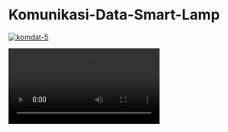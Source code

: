 # Komunikasi-Data-Smart-Lamp

<a href="https://ibb.co/vvcBXf6"><img src="https://i.ibb.co/1J0nzBt/komdat-5.png" alt="komdat-5" border="0"></a>

<a href="demo.mp4"><video src="demo.mp4" alt="gif" border="0"></a>